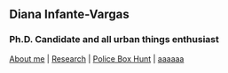 ## Diana Infante-Vargas
### Ph.D. Candidate and all urban things enthusiast 

[About me](about.md)  |   [Research](researchpapers.md)  |   [Police Box Hunt](policeboxes.md)   |    [aaaaaa](aaaaaaa.md) 

